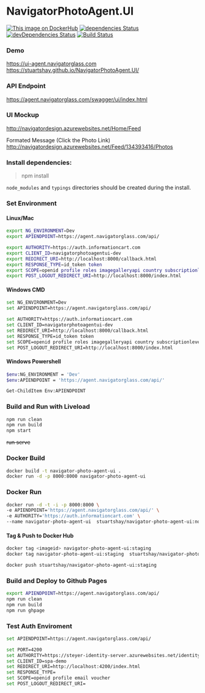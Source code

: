 # NavigatorPhotoAgent.UI

[![This image on DockerHub](https://img.shields.io/docker/pulls/stuartshay/navigator-photo-agent-ui.svg)](https://hub.docker.com/r/stuartshay/navigator-photo-agent-ui/)
[![dependencies Status](https://david-dm.org/stuartshay/NavigatorPhotoAgent.UI/status.svg)](https://david-dm.org/stuartshay/NavigatorPhotoAgent.UI)
 [![devDependencies Status](https://david-dm.org/stuartshay/NavigatorPhotoAgent.UI/dev-status.svg)](https://david-dm.org/stuartshay/NavigatorPhotoAgent.UI?type=dev) [![Build Status](https://travis-ci.org/stuartshay/NavigatorPhotoAgent.UI.svg?branch=master)](https://travis-ci.org/stuartshay/NavigatorPhotoAgent.UI)

### Demo     
https://ui-agent.navigatorglass.com     
https://stuartshay.github.io/NavigatorPhotoAgent.UI/

### API Endpoint      
https://agent.navigatorglass.com/swagger/ui/index.html


### UI Mockup
http://navigatordesign.azurewebsites.net/Home/Feed

Formated Message (Click the Photo Link)     
http://navigatordesign.azurewebsites.net/Feed/134393416/Photos


### Install dependencies:

> npm install

`node_modules` and `typings` directories should be created during the install.

### Set Environment 

#### Linux/Mac
```bash
export NG_ENVIRONMENT=Dev
export APIENDPOINT=https://agent.navigatorglass.com/api/

export AUTHORITY=https://auth.informationcart.com
export CLIENT_ID=navigatorphotoagentui-dev
export REDIRECT_URI=http://localhost:8000/callback.html
export RESPONSE_TYPE=id_token token
export SCOPE=openid profile roles imagegalleryapi country subscriptionlevel
export POST_LOGOUT_REDIRECT_URI=http://localhost:8000/index.html
```

#### Windows CMD
```bash
set NG_ENVIRONMENT=Dev
set APIENDPOINT=https://agent.navigatorglass.com/api/

set AUTHORITY=https://auth.informationcart.com
set CLIENT_ID=navigatorphotoagentui-dev
set REDIRECT_URI=http://localhost:8000/callback.html
set RESPONSE_TYPE=id_token token
set SCOPE=openid profile roles imagegalleryapi country subscriptionlevel
set POST_LOGOUT_REDIRECT_URI=http://localhost:8000/index.html
```


#### Windows Powershell
```bash
$env:NG_ENVIRONMENT = 'Dev'
$env:APIENDPOINT = 'https://agent.navigatorglass.com/api/'

Get-ChildItem Env:APIENDPOINT
```

### Build and Run with Liveload

```bash
npm run clean
npm run build
npm start
```
~~run serve~~

### Docker Build

```bash
docker build -t navigator-photo-agent-ui .
docker run -d -p 8000:8000 navigator-photo-agent-ui
```

### Docker Run

```bash
docker run -d -t -i -p 8000:8000 \ 
-e APIENDPOINT='https://agent.navigatorglass.com/api/' \
-e AUTHORITY='https://auth.informationcart.com' \
--name navigator-photo-agent-ui  stuartshay/navigator-photo-agent-ui:node8-44
```


#### Tag & Push to Docker Hub
```bash
docker tag <imageid> navigator-photo-agent-ui:staging
docker tag navigator-photo-agent-ui:staging  stuartshay/navigator-photo-agent-ui:staging

docker push stuartshay/navigator-photo-agent-ui:staging
```

### Build and Deploy to Github Pages

```bash
export APIENDPOINT=https://agent.navigatorglass.com/api/
npm run clean
npm run build
npm run ghpage
```


### Test Auth Enviroment

```bash
set APIENDPOINT=https://agent.navigatorglass.com/api/

set PORT=4200
set AUTHORITY=https://steyer-identity-server.azurewebsites.net/identity
set CLIENT_ID=spa-demo
set REDIRECT_URI=http://localhost:4200/index.html
set RESPONSE_TYPE=
set SCOPE=openid profile email voucher
set POST_LOGOUT_REDIRECT_URI=
```